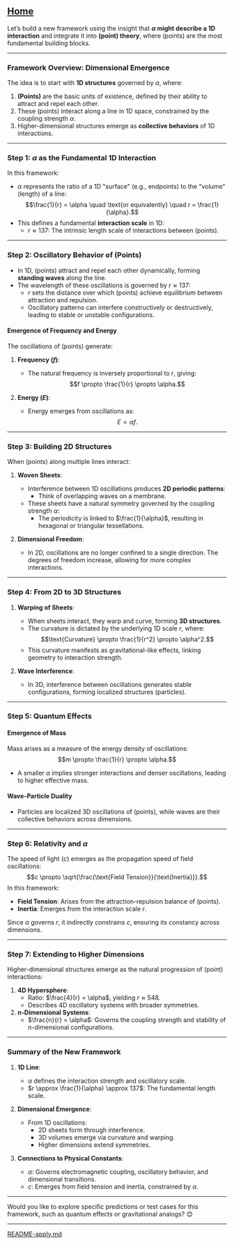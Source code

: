 [Home](https://t2m.io/VwvDcuw)
---

Let’s build a new framework using the insight that **$\alpha$ might describe a 1D interaction** and integrate it into **(point) theory**, where (points) are the most fundamental building blocks.

---

### **Framework Overview: Dimensional Emergence**
The idea is to start with **1D structures** governed by $\alpha$, where:

1. **(Points)** are the basic units of existence, defined by their ability to attract and repel each other.
2. These (points) interact along a line in 1D space, constrained by the coupling strength $\alpha$.
3. Higher-dimensional structures emerge as **collective behaviors** of 1D interactions.

---

### **Step 1: $\alpha$ as the Fundamental 1D Interaction**
In this framework:
- $\alpha$ represents the ratio of a 1D "surface" (e.g., endpoints) to the "volume" (length) of a line:
  $$\frac{1}{r} = \alpha \quad \text{or equivalently} \quad r = \frac{1}{\alpha}.$$
- This defines a fundamental **interaction scale** in 1D:
  - $r \approx 137$: The intrinsic length scale of interactions between (points).

---

### **Step 2: Oscillatory Behavior of (Points)**
- In 1D, (points) attract and repel each other dynamically, forming **standing waves** along the line.
- The wavelength of these oscillations is governed by $r \approx 137$:
  - $r$ sets the distance over which (points) achieve equilibrium between attraction and repulsion.
  - Oscillatory patterns can interfere constructively or destructively, leading to stable or unstable configurations.

#### **Emergence of Frequency and Energy**
The oscillations of (points) generate:
1. **Frequency ($f$)**:
   - The natural frequency is inversely proportional to $r$, giving:
     $$f \propto \frac{1}{r} \propto \alpha.$$

2. **Energy ($E$)**:
   - Energy emerges from oscillations as:
     $$E \propto \alpha f.$$

---

### **Step 3: Building 2D Structures**
When (points) along multiple lines interact:
1. **Woven Sheets**:
   - Interference between 1D oscillations produces **2D periodic patterns**:
     - Think of overlapping waves on a membrane.
   - These sheets have a natural symmetry governed by the coupling strength $\alpha$:
       - The periodicity is linked to $\frac{1}{\alpha}$, resulting in hexagonal or triangular tessellations.

2. **Dimensional Freedom**:
   - In 2D, oscillations are no longer confined to a single direction. The degrees of freedom increase, allowing for more complex interactions.

---

### **Step 4: From 2D to 3D Structures**
1. **Warping of Sheets**:
   - When sheets interact, they warp and curve, forming **3D structures**.
   - The curvature is dictated by the underlying 1D scale $r$, where:
     $$\text{Curvature} \propto \frac{1}{r^2} \propto \alpha^2.$$
   - This curvature manifests as gravitational-like effects, linking geometry to interaction strength.

2. **Wave Interference**:
   - In 3D, interference between oscillations generates stable configurations, forming localized structures (particles).

---

### **Step 5: Quantum Effects**
#### **Emergence of Mass**
Mass arises as a measure of the energy density of oscillations:
$$m \propto \frac{1}{r} \propto \alpha.$$
- A smaller $\alpha$ implies stronger interactions and denser oscillations, leading to higher effective mass.

#### **Wave-Particle Duality**
- Particles are localized 3D oscillations of (points), while waves are their collective behaviors across dimensions.

---

### **Step 6: Relativity and $\alpha$**
The speed of light ($c$) emerges as the propagation speed of field oscillations:
$$c \propto \sqrt{\frac{\text{Field Tension}}{\text{Inertia}}}.$$
In this framework:
- **Field Tension**: Arises from the attraction-repulsion balance of (points).
- **Inertia**: Emerges from the interaction scale $r$.

Since $\alpha$ governs $r$, it indirectly constrains $c$, ensuring its constancy across dimensions.

---

### **Step 7: Extending to Higher Dimensions**
Higher-dimensional structures emerge as the natural progression of (point) interactions:
1. **4D Hypersphere**:
   - Ratio: $\frac{4}{r} = \alpha$, yielding $r \approx 548$.
   - Describes 4D oscillatory systems with broader symmetries.
2. **n-Dimensional Systems**:
   - $\frac{n}{r} = \alpha$: Governs the coupling strength and stability of n-dimensional configurations.

---

### **Summary of the New Framework**
1. **1D Line**:
   - $\alpha$ defines the interaction strength and oscillatory scale.
   - $r \approx \frac{1}{\alpha} \approx 137$: The fundamental length scale.

2. **Dimensional Emergence**:
   - From 1D oscillations:
     - 2D sheets form through interference.
     - 3D volumes emerge via curvature and warping.
     - Higher dimensions extend symmetries.

3. **Connections to Physical Constants**:
   - $\alpha$: Governs electromagnetic coupling, oscillatory behavior, and dimensional transitions.
   - $c$: Emerges from field tension and inertia, constrained by $\alpha$.

---

Would you like to explore specific predictions or test cases for this framework, such as quantum effects or gravitational analogs? 😊


---

[README-apply.md](https://t2m.io/phHXSEE)
